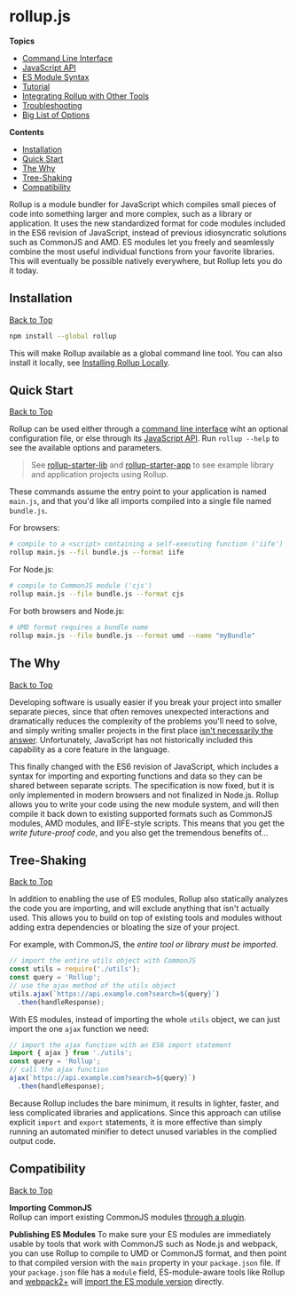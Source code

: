 # rollup.js

**Topics**
* [Command Line Interface](./01-command-line-interface.md)
* [JavaScript API](./02-javascript-api.md)
* [ES Module Syntax](./03-es-module-syntax.md)
* [Tutorial](./04-tutorial.md)
* [Integrating Rollup with Other Tools](./05-integrating-rollup-with-other-tools.md)
* [Troubleshooting](./06-troubleshooting.md)
* [Big List of Options](./07-big-list-of-options.md)

**Contents**
* [Installation](#installation)
* [Quick Start](#quick-start)
* [The Why](#the-why)
* [Tree-Shaking](#tree-shaking)
* [Compatibility](#compatibility)

Rollup is a module bundler for JavaScript which compiles small pieces of code into something larger and more complex, such as a library or application. It uses the new standardized format for code modules included in the ES6 revision of JavaScript, instead of previous idiosyncratic solutions such as CommonJS and AMD. ES modules let you freely and seamlessly combine the most useful individual functions from your favorite libraries. This will eventually be possible natively everywhere, but Rollup lets you do it today.

## Installation
[Back to Top](#rollupjs)

```bash
npm install --global rollup
```

This will make Rollup available as a global command line tool. You can also install it locally, see [Installing Rollup Locally](./04-tutorial.md#installing-rollup-locally).

## Quick Start
[Back to Top](#rollupjs)

Rollup can be used either through a [command line interface](./01-command-line-interface.md) wiht an optional configuration file, or else through its [JavaScript API](./02-javascript-api.md). Run `rollup --help` to see the available options and parameters.

> See [rollup-starter-lib](https://github.com/rollup/rollup-starter-lib) and [rollup-starter-app](https://github.com/rollup/rollup-starter-app) to see example library and application projects using Rollup.

These commands assume the entry point to your application is named `main.js`, and that you'd like all imports compiled into a single file named `bundle.js`.

For browsers:
```bash
# compile to a <script> containing a self-executing function ('iife')
rollup main.js --fil bundle.js --format iife
```

For Node.js:
```bash
# compile to CommonJS module ('cjs')
rollup main.js --file bundle.js --format cjs
```

For both browsers and Node.js:
```bash
# UMD format requires a bundle name
rollup main.js --file bundle.js --format umd --name "myBundle"
```

## The Why
[Back to Top](#rollupjs)

Developing software is usually easier if you break your project into smaller separate pieces, since that often removes unexpected interactions and dramatically reduces the complexity of the problems you'll need to solve, and simply writing smaller projects in the first place [isn't necessarily the answer](https://medium.com/@Rich_Harris/small-modules-it-s-not-quite-that-simple-3ca532d65de4). Unfortunately, JavaScript has not historically included this capability as a core feature in the language.

This finally changed with the ES6 revision of JavaScript, which includes a syntax for importing and exporting functions and data so they can be shared between separate scripts. The specification is now fixed, but it is only implemented in modern browsers and not finalized in Node.js. Rollup allows you to write your code using the new module system, and will then compile it back down to existing supported formats such as CommonJS modules, AMD modules, and IIFE-style scripts. This means that you get the *write future-proof code*, and you also get the tremendous benefits of...

## Tree-Shaking
[Back to Top](#rollupjs)

In addition to enabling the use of ES modules, Rollup also statically analyzes the code you are importing, and will exclude anything that isn't actually used. This allows you to build on top of existing tools and modules without adding extra dependencies or bloating the size of your project.

For example, with CommonJS, the *entire tool or library must be imported*.

```js
// import the entire utils object with CommonJS
const utils = require('./utils');
const query = 'Rollup';
// use the ajax method of the utils object
utils.ajax(`https://api.example.com?search=${query}`)
  .then(handleResponse);
```

With ES modules, instead of importing the whole `utils` object, we can just import the one `ajax` function we need:

```js
// import the ajax function with an ES6 import statement
import { ajax } from './utils';
const query = 'Rollup';
// call the ajax function
ajax(`https://api.example.com?search=${query}`)
  .then(handleResponse);
```

Because Rollup includes the bare minimum, it results in lighter, faster, and less complicated libraries and applications. Since this approach can utilise explicit `import` and `export` statements, it is more effective than simply running an automated minifier to detect unused variables in the complied output code.

## Compatibility
[Back to Top](#rollupjs)

**Importing CommonJS**  
Rollup can import existing CommonJS modules [through a plugin](https://github.com/rollup/plugins/tree/master/packages/commonjs).

**Publishing ES Modules**
To make sure your ES modules are immediately usable by tools that work with CommonJS such as Node.js and webpack, you can use Rollup to compile to UMD or CommonJS format, and then point to that compiled version with the `main` property in your `package.json` file. If your `package.json` file has a `module` field, ES-module-aware tools like Rollup and [webpack2+](https://webpack.js.org/) will [import the ES module version](https://github.com/rollup/rollup/wiki/pkg.module) directly.